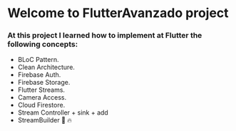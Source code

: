# Welcome to FlutterAvanzado project

### At this project I learned how to implement at Flutter the following concepts:

- BLoC Pattern.
- Clean Architecture.
- Firebase Auth.
- Firebase Storage.
- Flutter Streams.
- Camera Access.
- Cloud Firestore.
- Stream Controller + sink + add
- StreamBuilder :rocket: :fire:

#
